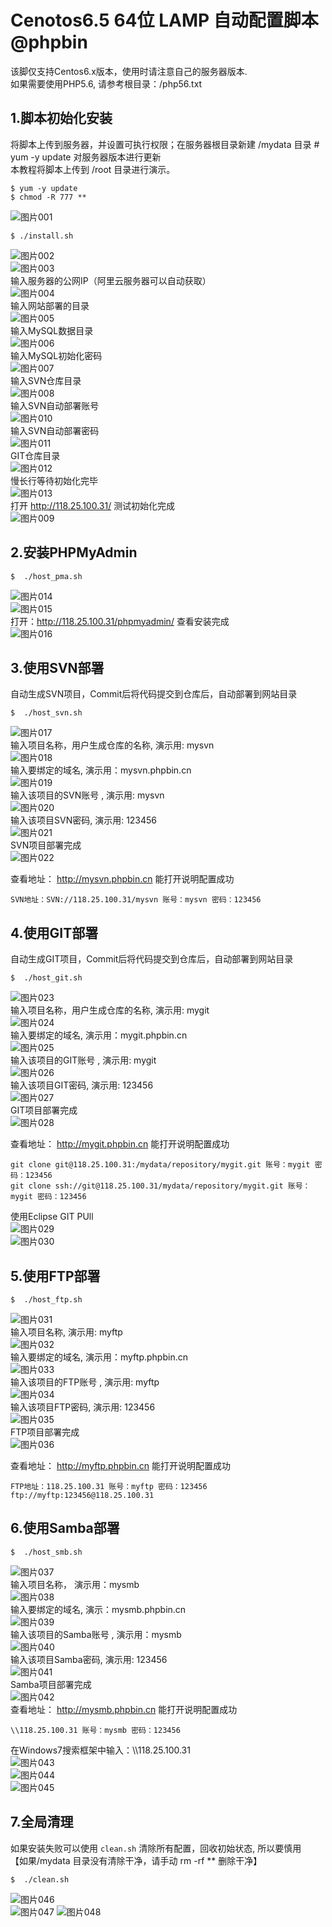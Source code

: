 
Cenotos6.5 64位 LAMP 自动配置脚本 @phpbin
====
该脚仅支持Centos6.x版本，使用时请注意自己的服务器版本.  
如果需要使用PHP5.6, 请参考根目录：/php56.txt

1.脚本初始化安装
-------
将脚本上传到服务器，并设置可执行权限；在服务器根目录新建 /mydata 目录 # yum -y update 对服务器版本进行更新  
本教程将脚本上传到 /root 目录进行演示。 
  
`$ yum -y update`  
`$ chmod -R 777 **`
 
![图片001](http://www.phpbin.cn/wp-content/uploads/2018/04/001.jpg "图片001")  
  
`$ ./install.sh`  
  
![图片002](http://www.phpbin.cn/wp-content/uploads/2018/04/002.jpg "图片002")  
![图片003](http://www.phpbin.cn/wp-content/uploads/2018/04/003.jpg "图片003")  
输入服务器的公网IP（阿里云服务器可以自动获取）  
![图片004](http://www.phpbin.cn/wp-content/uploads/2018/04/004.jpg "图片004")  
输入网站部署的目录  
![图片005](http://www.phpbin.cn/wp-content/uploads/2018/04/005.jpg "图片005")  
输入MySQL数据目录  
![图片006](http://www.phpbin.cn/wp-content/uploads/2018/04/006.jpg "图片006")  
输入MySQL初始化密码  
![图片007](http://www.phpbin.cn/wp-content/uploads/2018/04/007.jpg "图片007")  
输入SVN仓库目录  
![图片008](http://www.phpbin.cn/wp-content/uploads/2018/04/008.jpg "图片008")   
输入SVN自动部署账号   
![图片010](http://www.phpbin.cn/wp-content/uploads/2018/04/010.jpg "图片010")  
输入SVN自动部署密码  
![图片011](http://www.phpbin.cn/wp-content/uploads/2018/04/011.jpg "图片011")  
GIT仓库目录  
![图片012](http://www.phpbin.cn/wp-content/uploads/2018/04/012.jpg "图片012")  
慢长行等待初始化完毕  
![图片013](http://www.phpbin.cn/wp-content/uploads/2018/04/013.jpg "图片013")  
打开 http://118.25.100.31/ 测试初始化完成  
![图片009](http://www.phpbin.cn/wp-content/uploads/2018/04/009.jpg "图片009") 
  
2.安装PHPMyAdmin
-------

`$  ./host_pma.sh`   

![图片014](http://www.phpbin.cn/wp-content/uploads/2018/04/014.jpg "图片014")  
![图片015](http://www.phpbin.cn/wp-content/uploads/2018/04/015.jpg "图片015")  
打开：http://118.25.100.31/phpmyadmin/ 查看安装完成  
![图片016](http://www.phpbin.cn/wp-content/uploads/2018/04/016.jpg "图片016")  
  
3.使用SVN部署
-------
自动生成SVN项目，Commit后将代码提交到仓库后，自动部署到网站目录  
  
`$  ./host_svn.sh`
  
![图片017](http://www.phpbin.cn/wp-content/uploads/2018/04/017.jpg "图片017")  
输入项目名称，用户生成仓库的名称, 演示用: mysvn   
![图片018](http://www.phpbin.cn/wp-content/uploads/2018/04/018.jpg "图片018")  
输入要绑定的域名, 演示用：mysvn.phpbin.cn  
![图片019](http://www.phpbin.cn/wp-content/uploads/2018/04/019.jpg "图片019")  
输入该项目的SVN账号 , 演示用: mysvn  
![图片020](http://www.phpbin.cn/wp-content/uploads/2018/04/020.jpg "图片020")  
输入该项目SVN密码, 演示用: 123456  
![图片021](http://www.phpbin.cn/wp-content/uploads/2018/04/021.jpg "图片021")  
SVN项目部署完成  
![图片022](http://www.phpbin.cn/wp-content/uploads/2018/04/022.jpg "图片022")  
  
查看地址： http://mysvn.phpbin.cn 能打开说明配置成功  
  
`SVN地址：SVN://118.25.100.31/mysvn 账号：mysvn 密码：123456`
  
4.使用GIT部署
-------
自动生成GIT项目，Commit后将代码提交到仓库后，自动部署到网站目录  
  
`$  ./host_git.sh`
   
![图片023](http://www.phpbin.cn/wp-content/uploads/2018/04/023.jpg "图片023")  
输入项目名称，用户生成仓库的名称, 演示用: mygit  
![图片024](http://www.phpbin.cn/wp-content/uploads/2018/04/024.jpg "图片024")  
输入要绑定的域名, 演示用：mygit.phpbin.cn  
![图片025](http://www.phpbin.cn/wp-content/uploads/2018/04/025.jpg "图片025")  
输入该项目的GIT账号 , 演示用: mygit  
![图片026](http://www.phpbin.cn/wp-content/uploads/2018/04/026.jpg "图片026")  
输入该项目GIT密码, 演示用: 123456  
![图片027](http://www.phpbin.cn/wp-content/uploads/2018/04/027.jpg "图片027")  
GIT项目部署完成  
![图片028](http://www.phpbin.cn/wp-content/uploads/2018/04/028.jpg "图片028")  
  
查看地址： http://mygit.phpbin.cn 能打开说明配置成功  
  
`git clone git@118.25.100.31:/mydata/repository/mygit.git 账号：mygit 密码：123456`  
`git clone ssh://git@118.25.100.31/mydata/repository/mygit.git 账号：mygit 密码：123456`
  
使用Eclipse GIT PUll  
![图片029](http://www.phpbin.cn/wp-content/uploads/2018/04/029.jpg "图片029")   
![图片030](http://www.phpbin.cn/wp-content/uploads/2018/04/030.jpg "图片030")  
  
5.使用FTP部署
-------

`$  ./host_ftp.sh`  
  
![图片031](http://www.phpbin.cn/wp-content/uploads/2018/04/031.jpg "图片031")  
输入项目名称, 演示用: myftp  
![图片032](http://www.phpbin.cn/wp-content/uploads/2018/04/032.jpg "图片032")  
输入要绑定的域名, 演示用：myftp.phpbin.cn  
![图片033](http://www.phpbin.cn/wp-content/uploads/2018/04/033.jpg "图片033")  
输入该项目的FTP账号 , 演示用: myftp  
![图片034](http://www.phpbin.cn/wp-content/uploads/2018/04/034.jpg "图片034")  
输入该项目FTP密码, 演示用: 123456  
![图片035](http://www.phpbin.cn/wp-content/uploads/2018/04/035.jpg "图片035")  
FTP项目部署完成  
![图片036](http://www.phpbin.cn/wp-content/uploads/2018/04/036.jpg "图片036")  
  
查看地址： http://myftp.phpbin.cn 能打开说明配置成功  
  
`FTP地址：118.25.100.31 账号：myftp 密码：123456`  
`ftp://myftp:123456@118.25.100.31`
  

6.使用Samba部署
-------

`$  ./host_smb.sh`  
  
![图片037](http://www.phpbin.cn/wp-content/uploads/2018/04/037.jpg "图片037")  
输入项目名称， 演示用：mysmb  
![图片038](http://www.phpbin.cn/wp-content/uploads/2018/04/038.jpg "图片038")   
输入要绑定的域名, 演示：mysmb.phpbin.cn    
![图片039](http://www.phpbin.cn/wp-content/uploads/2018/04/039.jpg "图片039")  
输入该项目的Samba账号 , 演示用：mysmb  
![图片040](http://www.phpbin.cn/wp-content/uploads/2018/04/040.jpg "图片040")  
输入该项目Samba密码, 演示用: 123456  
![图片041](http://www.phpbin.cn/wp-content/uploads/2018/04/041.jpg "图片041")  
Samba项目部署完成  
![图片042](http://www.phpbin.cn/wp-content/uploads/2018/04/042.jpg "图片042")  
 查看地址： http://mysmb.phpbin.cn 能打开说明配置成功  
   
`\\118.25.100.31 账号：mysmb 密码：123456`  
  
在Windows7搜索框架中输入：\\\\118.25.100.31  
![图片043](http://www.phpbin.cn/wp-content/uploads/2018/04/043.jpg "图片043")  
![图片044](http://www.phpbin.cn/wp-content/uploads/2018/04/044.jpg "图片044")  
![图片045](http://www.phpbin.cn/wp-content/uploads/2018/04/045.jpg "图片045") 

 
7.全局清理
-------
如果安装失败可以使用 `clean.sh` 清除所有配置，回收初始状态, 所以要慎用  
【如果/mydata 目录没有清除干净，请手动 rm -rf ** 删除干净】    
  
`$  ./clean.sh`    
  
![图片046](http://www.phpbin.cn/wp-content/uploads/2018/04/046.jpg "图片046")  
![图片047](http://www.phpbin.cn/wp-content/uploads/2018/04/047.jpg "图片047") 
![图片048](http://www.phpbin.cn/wp-content/uploads/2018/04/048.jpg "图片048")  

